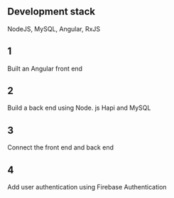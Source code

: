 ## Development stack
NodeJS, MySQL, Angular, RxJS



## 1 
Built an Angular front end


## 2 
Build a back end using Node. js Hapi and MySQL


## 3 
Connect the front end and back end


## 4 
Add user authentication using Firebase Authentication

